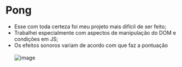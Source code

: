 # Pong
- Esse com toda certeza foi meu projeto mais difícil de ser feito; <br>
- Trabalhei especialmente com aspectos de manipulação do DOM e condições em JS; <br>
- Os efeitos sonoros variam de acordo com que faz a pontuação <br><br>
![image](https://user-images.githubusercontent.com/101783823/168501440-2e13edad-d7e4-49bc-8db7-3a5ca43b44df.png)
